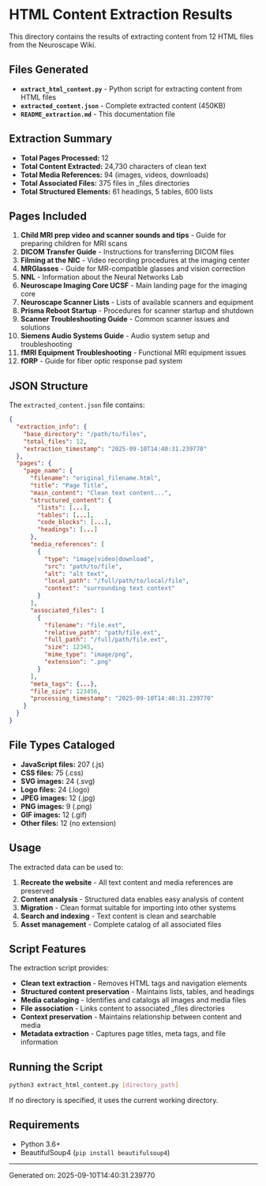 # HTML Content Extraction Results

This directory contains the results of extracting content from 12 HTML files from the Neuroscape Wiki.

## Files Generated

- **`extract_html_content.py`** - Python script for extracting content from HTML files
- **`extracted_content.json`** - Complete extracted content (450KB)
- **`README_extraction.md`** - This documentation file

## Extraction Summary

- **Total Pages Processed:** 12
- **Total Content Extracted:** 24,730 characters of clean text
- **Total Media References:** 94 (images, videos, downloads)
- **Total Associated Files:** 375 files in _files directories
- **Total Structured Elements:** 61 headings, 5 tables, 600 lists

## Pages Included

1. **Child MRI prep video and scanner sounds and tips** - Guide for preparing children for MRI scans
2. **DICOM Transfer Guide** - Instructions for transferring DICOM files
3. **Filming at the NIC** - Video recording procedures at the imaging center
4. **MRGlasses** - Guide for MR-compatible glasses and vision correction
5. **NNL** - Information about the Neural Networks Lab
6. **Neuroscape Imaging Core UCSF** - Main landing page for the imaging core
7. **Neuroscape Scanner Lists** - Lists of available scanners and equipment
8. **Prisma Reboot Startup** - Procedures for scanner startup and shutdown
9. **Scanner Troubleshooting Guide** - Common scanner issues and solutions
10. **Siemens Audio Systems Guide** - Audio system setup and troubleshooting
11. **fMRI Equipment Troubleshooting** - Functional MRI equipment issues
12. **fORP** - Guide for fiber optic response pad system

## JSON Structure

The `extracted_content.json` file contains:

```json
{
  "extraction_info": {
    "base_directory": "/path/to/files",
    "total_files": 12,
    "extraction_timestamp": "2025-09-10T14:40:31.239770"
  },
  "pages": {
    "page_name": {
      "filename": "original_filename.html",
      "title": "Page Title",
      "main_content": "Clean text content...",
      "structured_content": {
        "lists": [...],
        "tables": [...],
        "code_blocks": [...],
        "headings": [...]
      },
      "media_references": [
        {
          "type": "image|video|download",
          "src": "path/to/file",
          "alt": "alt text",
          "local_path": "/full/path/to/local/file",
          "context": "surrounding text context"
        }
      ],
      "associated_files": [
        {
          "filename": "file.ext",
          "relative_path": "path/file.ext",
          "full_path": "/full/path/file.ext",
          "size": 12345,
          "mime_type": "image/png",
          "extension": ".png"
        }
      ],
      "meta_tags": {...},
      "file_size": 123456,
      "processing_timestamp": "2025-09-10T14:40:31.239770"
    }
  }
}
```

## File Types Cataloged

- **JavaScript files:** 207 (.js)
- **CSS files:** 75 (.css)
- **SVG images:** 24 (.svg)
- **Logo files:** 24 (.logo)
- **JPEG images:** 12 (.jpg)
- **PNG images:** 9 (.png)
- **GIF images:** 12 (.gif)
- **Other files:** 12 (no extension)

## Usage

The extracted data can be used to:

1. **Recreate the website** - All text content and media references are preserved
2. **Content analysis** - Structured data enables easy analysis of content
3. **Migration** - Clean format suitable for importing into other systems
4. **Search and indexing** - Text content is clean and searchable
5. **Asset management** - Complete catalog of all associated files

## Script Features

The extraction script provides:

- **Clean text extraction** - Removes HTML tags and navigation elements
- **Structured content preservation** - Maintains lists, tables, and headings
- **Media cataloging** - Identifies and catalogs all images and media files
- **File association** - Links content to associated _files directories
- **Context preservation** - Maintains relationship between content and media
- **Metadata extraction** - Captures page titles, meta tags, and file information

## Running the Script

```bash
python3 extract_html_content.py [directory_path]
```

If no directory is specified, it uses the current working directory.

## Requirements

- Python 3.6+
- BeautifulSoup4 (`pip install beautifulsoup4`)

---

Generated on: 2025-09-10T14:40:31.239770